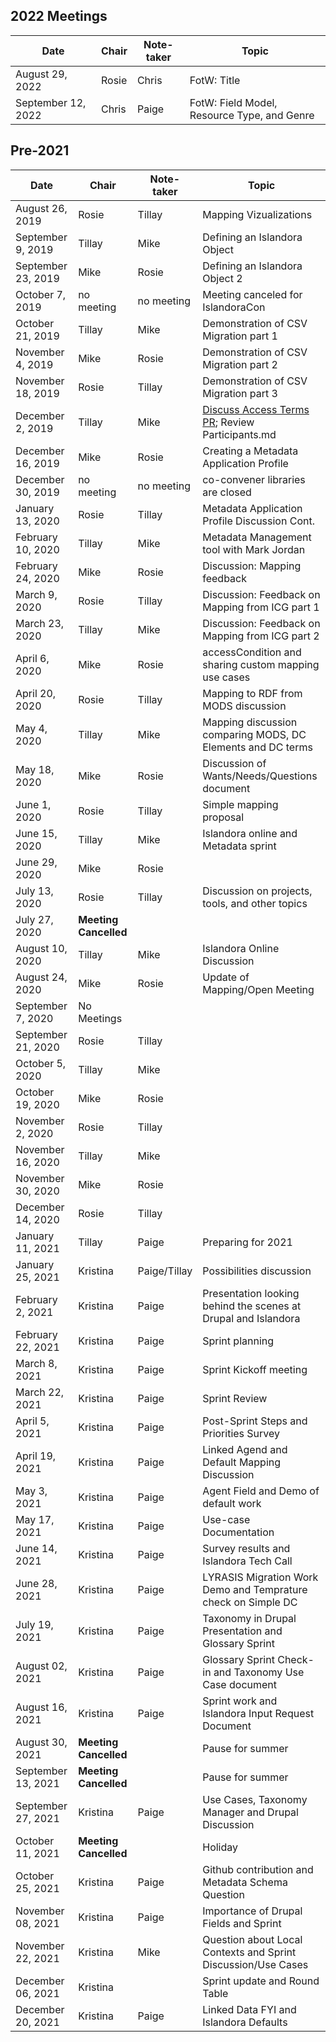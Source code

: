 
## 2022 Meetings

|Date | Chair | Note-taker | Topic |
|---|---|---|---|
|August 29, 2022|Rosie|Chris|FotW: Title|
|September 12, 2022|Chris|Paige|FotW: Field Model, Resource Type, and Genre|

## Pre-2021

|Date | Chair | Note-taker | Topic |
|---|---|---|---|
|August 26, 2019|Rosie|Tillay|Mapping Vizualizations|
|September 9, 2019|Tillay|Mike|Defining an Islandora Object|
|September 23, 2019|Mike|Rosie|Defining an Islandora Object 2|
|October 7, 2019|no meeting|no meeting|Meeting canceled for IslandoraCon|
|October 21, 2019|Tillay|Mike|Demonstration of CSV Migration part 1|
|November 4, 2019|Mike|Rosie|Demonstration of CSV Migration part 2|
|November 18, 2019|Rosie|Tillay|Demonstration of CSV Migration part 3|
|December 2, 2019|Tillay|Mike|[Discuss Access Terms PR](https://github.com/Islandora/controlled_access_terms/pull/35); Review Participants.md|
|December 16, 2019|Mike|Rosie|Creating a Metadata Application Profile|
|December 30, 2019|no meeting|no meeting|co-convener libraries are closed|
|January 13, 2020|Rosie|Tillay|Metadata Application Profile Discussion Cont.|
|February 10, 2020|Tillay|Mike|Metadata Management tool with Mark Jordan |
|February 24, 2020|Mike|Rosie|Discussion: Mapping feedback|
|March 9, 2020|Rosie|Tillay|Discussion: Feedback on Mapping from ICG part 1|
|March 23, 2020|Tillay|Mike|Discussion: Feedback on Mapping from ICG part 2|
|April 6, 2020|Mike|Rosie|accessCondition and sharing custom mapping use cases|
|April 20, 2020|Rosie|Tillay|Mapping to RDF from MODS discussion|
|May 4, 2020|Tillay|Mike|Mapping discussion comparing MODS, DC Elements and DC terms|
|May 18, 2020|Mike|Rosie|Discussion of Wants/Needs/Questions document|
|June 1, 2020|Rosie|Tillay|Simple mapping proposal|
|June 15, 2020|Tillay|Mike|Islandora online and Metadata sprint|
|June 29, 2020|Mike|Rosie||
|July 13, 2020|Rosie|Tillay|Discussion on projects, tools, and other topics|
|July 27, 2020|**Meeting Cancelled**|||
|August 10, 2020|Tillay|Mike|Islandora Online Discussion|
|August 24, 2020|Mike|Rosie|Update of Mapping/Open Meeting| 
|September 7, 2020|No Meetings||
|September 21, 2020|Rosie|Tillay||
|October 5, 2020|Tillay|Mike||
|October 19, 2020|Mike|Rosie|| 
|November 2, 2020|Rosie|Tillay||
|November 16, 2020|Tillay|Mike||
|November 30, 2020|Mike|Rosie|| 
|December 14, 2020|Rosie|Tillay||
|January 11, 2021|Tillay|Paige|Preparing for 2021|
|January 25, 2021|Kristina|Paige/Tillay|Possibilities discussion|
|February 2, 2021|Kristina|Paige|Presentation looking behind the scenes at Drupal and Islandora|
|February 22, 2021|Kristina|Paige|Sprint planning|
|March 8, 2021|Kristina|Paige|Sprint Kickoff meeting|
|March 22, 2021|Kristina|Paige|Sprint Review|
|April 5, 2021|Kristina|Paige|Post-Sprint Steps and Priorities Survey|
|April 19, 2021|Kristina|Paige|Linked Agend and Default Mapping Discussion|
|May 3, 2021|Kristina|Paige|Agent Field and Demo of default work|
|May 17, 2021|Kristina|Paige|Use-case Documentation|
|June 14, 2021|Kristina|Paige|Survey results and Islandora Tech Call|
|June 28, 2021|Kristina|Paige|LYRASIS Migration Work Demo and Temprature check on Simple DC|
|July 19, 2021|Kristina|Paige|Taxonomy in Drupal Presentation and Glossary Sprint|
|August 02, 2021|Kristina|Paige|Glossary Sprint Check-in and Taxonomy Use Case document|
|August 16, 2021|Kristina|Paige|Sprint work and Islandora Input Request Document|
|August 30, 2021|**Meeting Cancelled**||Pause for summer|
|September 13, 2021|**Meeting Cancelled**||Pause for summer|
|September 27, 2021|Kristina|Paige|Use Cases, Taxonomy Manager and Drupal Discussion|
|October 11, 2021|**Meeting Cancelled**||Holiday|
|October 25, 2021|Kristina|Paige|Github contribution and Metadata Schema Question|
|November 08, 2021|Kristina|Paige|Importance of Drupal Fields and Sprint|
|November 22, 2021|Kristina|Mike|Question about Local Contexts and Sprint Discussion/Use Cases|
|December 06, 2021|Kristina||Sprint update and Round Table|
|December 20, 2021|Kristina|Paige|Linked Data FYI and Islandora Defaults|


